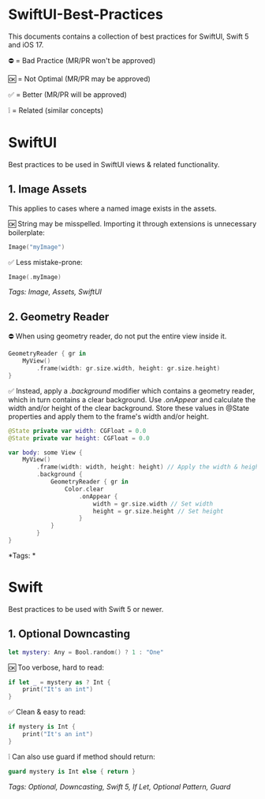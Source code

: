 # SwiftUI-Best-Practices

This documents contains a collection of best practices for SwiftUI, Swift 5 and iOS 17.

⛔️ = Bad Practice (MR/PR won't be approved)

🆗 = Not Optimal (MR/PR may be approved)

✅ = Better (MR/PR will be approved)

❕ = Related (similar concepts)

# SwiftUI

Best practices to be used in SwiftUI views & related functionality.

## 1. Image Assets

This applies to cases where a named image exists in the assets.

🆗 String may be misspelled. Importing it through extensions is unnecessary boilerplate:
```swift
Image("myImage")
```
✅ Less mistake-prone:
```swift
Image(.myImage)
```
*Tags: Image, Assets, SwiftUI*

## 2. Geometry Reader

⛔️ When using geometry reader, do not put the entire view inside it. 

```swift
GeometryReader { gr in
    MyView()
        .frame(width: gr.size.width, height: gr.size.height)
}
```
✅ Instead, apply a *.background* modifier which contains a geometry reader, which in turn contains a clear background. Use *.onAppear* and calculate the width and/or height of the clear background. Store these values in @State properties and apply them to the frame's width and/or height.
```swift
@State private var width: CGFloat = 0.0
@State private var height: CGFloat = 0.0

var body: some View {
    MyView()
        .frame(width: width, height: height) // Apply the width & height 
        .background {
            GeometryReader { gr in
                Color.clear
                    .onAppear {
                        width = gr.size.width // Set width
                        height = gr.size.height // Set height
                    }
            }
        }
}
```
*Tags: *

# Swift

Best practices to be used with Swift 5 or newer.

## 1. Optional Downcasting

```swift
let mystery: Any = Bool.random() ? 1 : "One"
```
🆗 Too verbose, hard to read:
```swift
if let _ = mystery as ? Int {
    print("It's an int")
}
```
✅ Clean & easy to read:
```swift
if mystery is Int {
    print("It's an int")
}
```
❕ Can also use guard if method should return:
```swift
guard mystery is Int else { return }
```
*Tags: Optional, Downcasting, Swift 5, If Let, Optional Pattern, Guard*